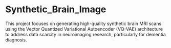 # Synthetic_Brain_Image
This project focuses on generating high-quality synthetic brain MRI scans using the Vector Quantized Variational Autoencoder (VQ-VAE) architecture to address data scarcity in neuroimaging research, particularly for dementia diagnosis. 
